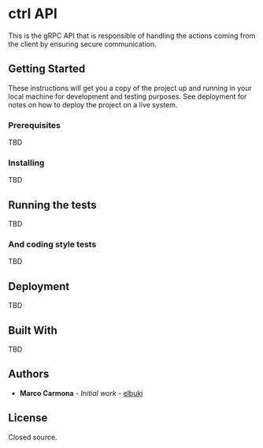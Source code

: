 # ctrl API

This is the gRPC API that is responsible of handling the actions coming from the client by ensuring secure communication.

## Getting Started

These instructions will get you a copy of the project up and running in your local machine for development and testing purposes. See deployment for notes on how to deploy the project on a live system.

### Prerequisites

TBD

### Installing

TBD

## Running the tests

TBD

### And coding style tests

TBD

## Deployment

TBD

## Built With

TBD

## Authors

* **Marco Carmona** - *Initial work* - [elbuki](https://github.com/elbuki)

## License

Closed source.
